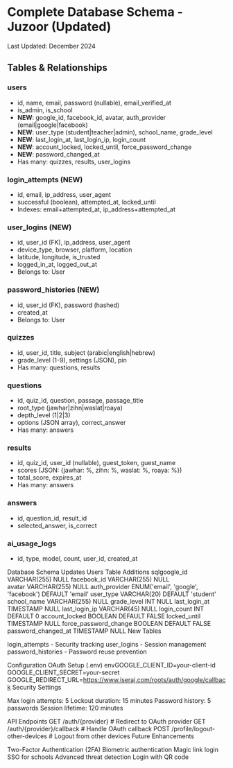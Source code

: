 # Complete Database Schema - Juzoor (Updated)

Last Updated: December 2024

## Tables & Relationships

### users

-   id, name, email, password (nullable), email_verified_at
-   is_admin, is_school
-   **NEW**: google_id, facebook_id, avatar, auth_provider (email|google|facebook)
-   **NEW**: user_type (student|teacher|admin), school_name, grade_level
-   **NEW**: last_login_at, last_login_ip, login_count
-   **NEW**: account_locked, locked_until, force_password_change
-   **NEW**: password_changed_at
-   Has many: quizzes, results, user_logins

### login_attempts (NEW)

-   id, email, ip_address, user_agent
-   successful (boolean), attempted_at, locked_until
-   Indexes: email+attempted_at, ip_address+attempted_at

### user_logins (NEW)

-   id, user_id (FK), ip_address, user_agent
-   device_type, browser, platform, location
-   latitude, longitude, is_trusted
-   logged_in_at, logged_out_at
-   Belongs to: User

### password_histories (NEW)

-   id, user_id (FK), password (hashed)
-   created_at
-   Belongs to: User

### quizzes

-   id, user_id, title, subject (arabic|english|hebrew)
-   grade_level (1-9), settings (JSON), pin
-   Has many: questions, results

### questions

-   id, quiz_id, question, passage, passage_title
-   root_type (jawhar|zihn|waslat|roaya)
-   depth_level (1|2|3)
-   options (JSON array), correct_answer
-   Has many: answers

### results

-   id, quiz_id, user_id (nullable), guest_token, guest_name
-   scores (JSON: {jawhar: %, zihn: %, waslat: %, roaya: %})
-   total_score, expires_at
-   Has many: answers

### answers

-   id, question_id, result_id
-   selected_answer, is_correct

### ai_usage_logs

-   id, type, model, count, user_id, created_at

Database Schema Updates
Users Table Additions
sqlgoogle_id VARCHAR(255) NULL
facebook_id VARCHAR(255) NULL  
avatar VARCHAR(255) NULL
auth_provider ENUM('email', 'google', 'facebook') DEFAULT 'email'
user_type VARCHAR(20) DEFAULT 'student'
school_name VARCHAR(255) NULL
grade_level INT NULL
last_login_at TIMESTAMP NULL
last_login_ip VARCHAR(45) NULL
login_count INT DEFAULT 0
account_locked BOOLEAN DEFAULT FALSE
locked_until TIMESTAMP NULL
force_password_change BOOLEAN DEFAULT FALSE
password_changed_at TIMESTAMP NULL
New Tables

login_attempts - Security tracking
user_logins - Session management
password_histories - Password reuse prevention

Configuration
OAuth Setup (.env)
envGOOGLE_CLIENT_ID=your-client-id
GOOGLE_CLIENT_SECRET=your-secret
GOOGLE_REDIRECT_URL=https://www.iseraj.com/roots/auth/google/callback
Security Settings

Max login attempts: 5
Lockout duration: 15 minutes
Password history: 5 passwords
Session lifetime: 120 minutes

API Endpoints
GET /auth/{provider} # Redirect to OAuth provider
GET /auth/{provider}/callback # Handle OAuth callback
POST /profile/logout-other-devices # Logout from other devices
Future Enhancements

Two-Factor Authentication (2FA)
Biometric authentication
Magic link login
SSO for schools
Advanced threat detection
Login with QR code
